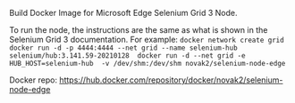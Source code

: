 Build Docker Image for Microsoft Edge Selenium Grid 3 Node.

To run the node, the instructions are the same as what is shown in the Selenium Grid 3 documentation. For example:
`
docker network create grid 
docker run -d -p 4444:4444 --net grid --name selenium-hub selenium/hub:3.141.59-20210128 
docker run -d --net grid -e HUB_HOST=selenium-hub  -v /dev/shm:/dev/shm novak2/selenium-node-edge
`

Docker repo: https://hub.docker.com/repository/docker/novak2/selenium-node-edge

